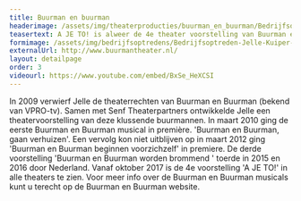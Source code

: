 ```yaml
---
title: Buurman en buurman
headerimage: /assets/img/theaterproducties/buurman_en_buurman/Bedrijfsoptreden-buurmanbuurman-Jelle-Kuiper-3.jpg
teasertext: A JE TO! is alweer de 4e theater voorstelling van Buurman en Buurman.
formimage: /assets/img/bedrijfsoptredens/Bedrijfsoptreden-Jelle-Kuiper-fakespeech.jpg
externalUrl: http://www.buurmantheater.nl/
layout: detailpage
order: 3
videourl: https://www.youtube.com/embed/BxSe_HeXCSI
---
```


In 2009 verwierf Jelle de theaterrechten van Buurman en Buurman (bekend van VPRO-tv). Samen met Senf Theaterpartners ontwikkelde Jelle een theatervoorstelling van deze klussende buurmannen. In maart 2010 ging de eerste Buurman en Buurman musical in première. 'Buurman en Buurman, gaan verhuizen'. Een vervolg kon niet uitblijven op in maart 2012 ging 'Buurman en Buurman beginnen voorzichzelf' in premiere. De derde voorstelling 'Buurman en Buurman worden brommend ' toerde in 2015 en 2016 door Nederland. Vanaf oktober 2017 is de 4e voorstelling 'A JE TO!' in alle theaters te zien. Voor meer info over de Buurman en Buurman musicals kunt u terecht op de Buurman en Buurman website.